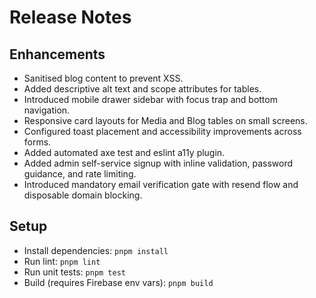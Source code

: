 # Release Notes

## Enhancements
- Sanitised blog content to prevent XSS.
- Added descriptive alt text and scope attributes for tables.
- Introduced mobile drawer sidebar with focus trap and bottom navigation.
- Responsive card layouts for Media and Blog tables on small screens.
- Configured toast placement and accessibility improvements across forms.
- Added automated axe test and eslint a11y plugin.
- Added admin self-service signup with inline validation, password guidance, and rate limiting.
- Introduced mandatory email verification gate with resend flow and disposable domain blocking.

## Setup
- Install dependencies: `pnpm install`
- Run lint: `pnpm lint`
- Run unit tests: `pnpm test`
- Build (requires Firebase env vars): `pnpm build`